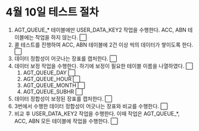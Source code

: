 # 4월 10일 테스트 절차
1. AGT_QUEUE_* 테이블에만 USER_DATA_KEY2 작업을 수행한다. ACC, ABN 테이블에는 작업을 하지 않는다.  ⬜
2. 콜 테스트를 진행하여 ACC, ABN 테이블에 2건 이상 씩의 데이터가 쌓이도록 한다.  ⬜
3. 데이터 정합성이 어긋나는 장표를 캡처한다.  ⬜
4. 데이터 보정 작업을 수행한다. 하기에 보정이 필요한 테이블 이름을 나열하였다.  ⬜
   1. AGT_QUEUE_DAY  ⬜
   2. AGT_QUEUE_HOUR  ⬜
   3. AGT_QUEUE_MONTH  ⬜
   4. AGT_QUEUE_SUBHR  ⬜
5. 데이터 정합성이 보정된 장표를 캡처한다.  ⬜
6. 3번에서 수행한 데이터 정합성이 어긋나는 장표와 비교를 수행한다.  ⬜
7. 비교 후 USER_DATA_KEY2 작업을 수행한다. 이때 작업은 AGT_QUEUE_*, ACC, ABN 모든 테이블에 작업을 수행한다.  ⬜